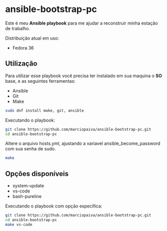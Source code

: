 # ansible-bootstrap-pc

Este é meu **Ansible playbook** para me ajudar a reconstruir minha estação de trabalho.

Distribuição atual em uso:
- Fedora 36

## Utilização

Para utilizar esse playbook você precisa ter instalado em sua maquina o **SO** base, e as seguintes ferramentas:
- Ansible
- Git
- Make

```bash
sudo dnf install make, git, ansible
```

Executando o playbook:
```bash
git clone https://github.com/marciopaiva/ansible-bootstrap-pc.git
cd ansible-bootstrap-pc
```

Altere o arquivo hosts.yml, ajustando a variavel ansible_become_password com sua senha de sudo.

```bash
make
```

## Opções disponíveis
- system-update
- vs-code
- bash-pureline

Executando o playbook com opção especifica:
```bash
git clone https://github.com/marciopaiva/ansible-bootstrap-pc.git
cd ansible-bootstrap-pc
make vs-code 
```
